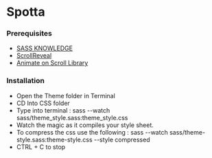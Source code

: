 # Spotta

### Prerequisites

* [SASS KNOWLEDGE](https://sass-lang.com/)
* [ScrollReveal](https://scrollrevealjs.org/)
* [Animate on Scroll Library](https://michalsnik.github.io/aos/)

### Installation

- Open the Theme folder in Terminal
- CD Into CSS folder
- Type into terminal : sass --watch sass/theme_style.sass:theme_style.css
- Watch the magic as it compiles your style sheet.
- To compress the css use the following : sass --watch sass/theme-style.sass:theme-style.css --style compressed
- CTRL + C to stop